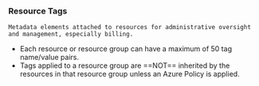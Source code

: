 ### Resource Tags
	Metadata elements attached to resources for administrative oversight and management, especially billing.

- Each resource or resource group can have a maximum of 50 tag name/value pairs.
- Tags applied to a resource group are ==NOT== inherited by the resources in that resource group unless an Azure Policy is applied.